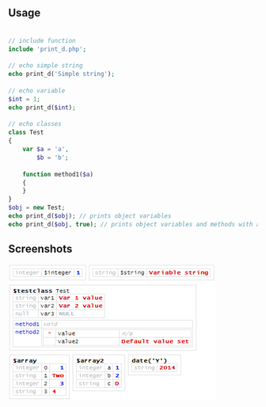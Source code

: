 ## Usage

```php

// include function
include 'print_d.php';

// echo simple string
echo print_d('Simple string');

// echo variable
$int = 1;
echo print_d($int);

// echo classes
class Test
{
	var $a = 'a',
		$b = 'b';

	function method1($a)
	{		
	}
}
$obj = new Test;
echo print_d($obj); // prints object variables
echo print_d($obj, true); // prints object variables and methods with attribute descriptions

```

## Screenshots

![Print_d](https://raw.githubusercontent.com/CesiumComputer/print_d/master/example.png)
